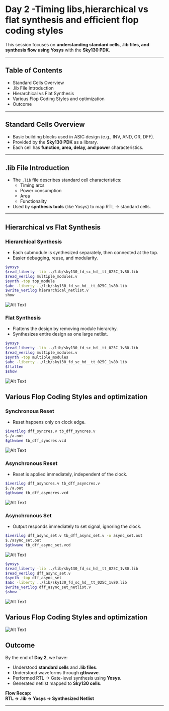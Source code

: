 
# Day 2 -Timing libs,hierarchical vs flat synthesis and efficient flop coding styles
 

This session focuses on **understanding standard cells, .lib files, and synthesis flow using Yosys** with the **Sky130 PDK**.  

---

## Table of Contents  
- Standard Cells Overview  
- .lib File Introduction
- Hierarchical vs Flat Synthesis
- Various Flop Coding Styles and optimization 
- Outcome  

---

##  Standard Cells Overview  
- Basic building blocks used in ASIC design (e.g., INV, AND, OR, DFF).  
- Provided by the **Sky130 PDK** as a library.  
- Each cell has **function, area, delay, and power** characteristics.  

---

## .lib File Introduction  
- The `.lib` file describes standard cell characteristics:  
  - Timing arcs  
  - Power consumption  
  - Area  
  - Functionality  
- Used by **synthesis tools** (like Yosys) to map RTL → standard cells.  

---

## Hierarchical vs Flat Synthesis


### Hierarchical Synthesis 
- Each submodule is synthesized separately, then connected at the top.
- Easier debugging, reuse, and modularity.
```bash
$yosys
$read_liberty -lib ../lib/sky130_fd_sc_hd__tt_025C_1v80.lib
$read_verilog multiple_modules.v
$synth -top top_module
$abc -liberty ../lib/sky130_fd_sc_hd__tt_025C_1v80.lib
$write_verilog hierarchical_netlist.v
show
```
![Alt Text](Image/hier.png)
### Flat Synthesis 
- Flattens the design by removing module hierarchy.
- Synthesizes entire design as one large netlist.
```bash
$yosys
$read_liberty -lib ../lib/sky130_fd_sc_hd__tt_025C_1v80.lib
$read_verilog multiple_modules.v
$synth -top multiple_modules
$abc -liberty ../lib/sky130_fd_sc_hd__tt_025C_1v80.lib
$flatten
$show
```
![Alt Text](Image/flat.png)

##  Various Flop Coding Styles and optimization 

### Synchronous Reset

- Reset happens only on clock edge.
```bash
$iverilog dff_syncres.v tb_dff_syncres.v 
$./a.out
$gtkwave tb_dff_syncres.vcd
```

![Alt Text](Image/sync_reset.png)

### Asynchronous  Reset 
- Reset is applied immediately, independent of the clock.

```bash
$iverilog dff_asyncres.v tb_dff_asyncres.v 
$./a.out
$gtkwave tb_dff_asyncres.vcd
```
![Alt Text](Image/gtkwave_dff.png)

### Asynchronous  Set 
- Output responds immediately to set signal, ignoring the clock.

```bash
$iverilog dff_async_set.v tb_dff_async_set.v -o async_set.out
$./async_set.out
$gtkwave tb_dff_async_set.vcd
```
![Alt Text](Image/async_set_dff.png)

```bash
$yosys
$read_liberty -lib ../lib/sky130_fd_sc_hd__tt_025C_1v80.lib
$read_verilog dff_async_set.v
$synth -top dff_async_set
$abc -liberty ../lib/sky130_fd_sc_hd__tt_025C_1v80.lib
$write_verilog dff_async_set_netlist.v
$show
```
![Alt Text](Image/async_set.png)

##  Various Flop Coding Styles and optimization 

![Alt Text](Image/async_set.png)

##  Outcome  

By the end of **Day 2**, we have:  
- Understood **standard cells** and **.lib files**.
- Understood waveforms through **gtkwave**.
- Performed RTL → Gate-level synthesis using **Yosys**.  
- Generated netlist mapped to **Sky130 cells**.  

**Flow Recap:**  
**RTL → .lib → Yosys → Synthesized Netlist**

---
